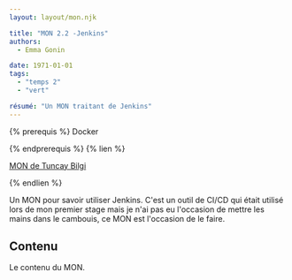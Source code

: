 ```yaml
---
layout: layout/mon.njk

title: "MON 2.2 -Jenkins"
authors:
  - Emma Gonin

date: 1971-01-01
tags: 
  - "temps 2"
  - "vert"

résumé: "Un MON traitant de Jenkins"
---
```


{% prerequis %}
Docker

{% endprerequis %}
{% lien %}

[MON de Tuncay Bilgi](https://francoisbrucker.github.io/do-it/promos/2022-2023/Bilgi-Tuncay/mon/Jenkins/)

{% endlien %}

Un MON pour savoir utiliser Jenkins. C'est un outil de CI/CD qui était utilisé lors de mon premier stage mais je n'ai pas eu l'occasion de mettre les mains dans le cambouis, ce MON est l'occasion de le faire.

## Contenu

Le contenu du MON.
